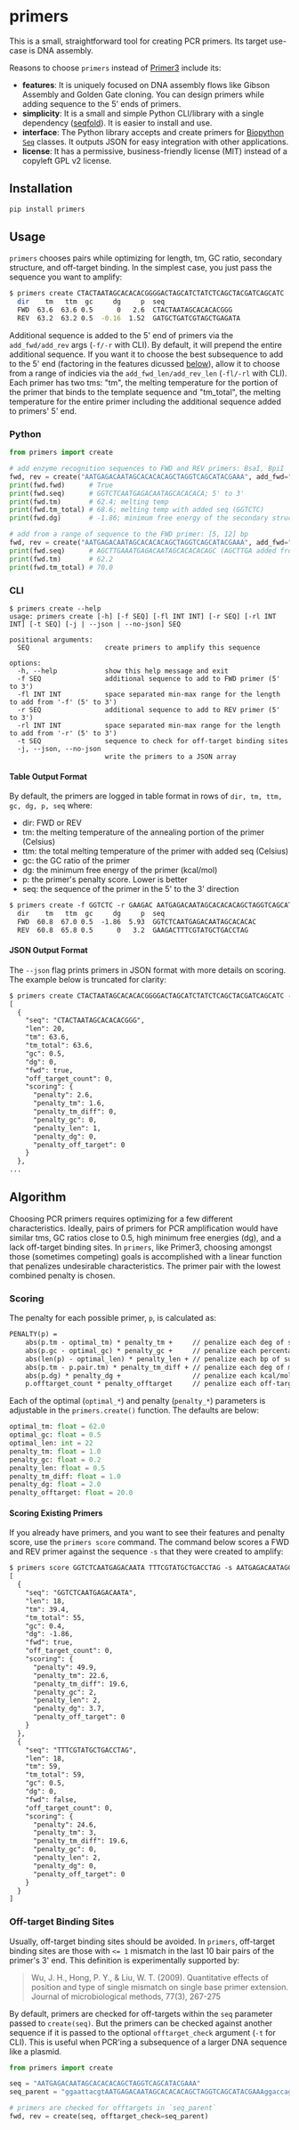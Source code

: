 # primers

This is a small, straightforward tool for creating PCR primers. Its target use-case is DNA assembly.

Reasons to choose `primers` instead of [Primer3](https://github.com/primer3-org/primer3) include its:

- **features**: It is uniquely focused on DNA assembly flows like Gibson Assembly and Golden Gate cloning. You can design primers while adding sequence to the 5' ends of primers.
- **simplicity**: It is a small and simple Python CLI/library with a single dependency ([seqfold](https://github.com/Lattice-Automation/seqfold)). It is easier to install and use.
- **interface**: The Python library accepts and create primers for [Biopython `Seq`](https://biopython.org/wiki/Seq) classes. It outputs JSON for easy integration with other applications.
- **license**: It has a permissive, business-friendly license (MIT) instead of a copyleft GPL v2 license.

## Installation

```bash
pip install primers
```

## Usage

`primers` chooses pairs while optimizing for length, tm, GC ratio, secondary structure, and off-target binding. In the simplest case, you just pass the sequence you want to amplify:

```bash
$ primers create CTACTAATAGCACACACGGGGACTAGCATCTATCTCAGCTACGATCAGCATC
  dir    tm   ttm  gc     dg     p  seq
  FWD  63.6  63.6 0.5      0   2.6  CTACTAATAGCACACACGGG
  REV  63.2  63.2 0.5  -0.16  1.52  GATGCTGATCGTAGCTGAGATA
```

Additional sequence is added to the 5' end of primers via the `add_fwd/add_rev` args (`-f/-r` with CLI). By default, it will prepend the entire additional sequence. If you want it to choose the best subsequence to add to the 5' end (factoring in the features dicussed [below](#scoring)), allow it to choose from a range of indicies via the `add_fwd_len/add_rev_len` (`-fl/-rl` with CLI). Each primer has two tms: "tm", the melting temperature for the portion of the primer that binds to the template sequence and "tm_total", the melting temperature for the entire primer including the additional sequence added to primers' 5' end.

### Python

```python
from primers import create

# add enzyme recognition sequences to FWD and REV primers: BsaI, BpiI
fwd, rev = create("AATGAGACAATAGCACACACAGCTAGGTCAGCATACGAAA", add_fwd="GGTCTC", add_rev="GAAGAC")
print(fwd.fwd)      # True
print(fwd.seq)      # GGTCTCAATGAGACAATAGCACACACA; 5' to 3'
print(fwd.tm)       # 62.4; melting temp
print(fwd.tm_total) # 68.6; melting temp with added seq (GGTCTC)
print(fwd.dg)       # -1.86; minimum free energy of the secondary structure

# add from a range of sequence to the FWD primer: [5, 12] bp
fwd, rev = create("AATGAGACAATAGCACACACAGCTAGGTCAGCATACGAAA", add_fwd="GGATCGAGCTTGA", add_fwd_len=(5, 12))
print(fwd.seq)      # AGCTTGAAATGAGACAATAGCACACACAGC (AGCTTGA added from add_fwd)
print(fwd.tm)       # 62.2
print(fwd.tm_total) # 70.0
```

### CLI

```
$ primers create --help
usage: primers create [-h] [-f SEQ] [-fl INT INT] [-r SEQ] [-rl INT INT] [-t SEQ] [-j | --json | --no-json] SEQ

positional arguments:
  SEQ                   create primers to amplify this sequence

options:
  -h, --help            show this help message and exit
  -f SEQ                additional sequence to add to FWD primer (5' to 3')
  -fl INT INT           space separated min-max range for the length to add from '-f' (5' to 3')
  -r SEQ                additional sequence to add to REV primer (5' to 3')
  -rl INT INT           space separated min-max range for the length to add from '-r' (5' to 3')
  -t SEQ                sequence to check for off-target binding sites
  -j, --json, --no-json
                        write the primers to a JSON array
```

#### Table Output Format

By default, the primers are logged in table format in rows of `dir, tm, ttm, gc, dg, p, seq` where:

- dir: FWD or REV
- tm: the melting temperature of the annealing portion of the primer (Celsius)
- ttm: the total melting temperature of the primer with added seq (Celsius)
- gc: the GC ratio of the primer
- dg: the minimum free energy of the primer (kcal/mol)
- p: the primer's penalty score. Lower is better
- seq: the sequence of the primer in the 5' to the 3' direction

```txt
$ primers create -f GGTCTC -r GAAGAC AATGAGACAATAGCACACACAGCTAGGTCAGCATACGAAA
  dir    tm   ttm  gc     dg     p  seq
  FWD  60.8  67.0 0.5  -1.86  5.93  GGTCTCAATGAGACAATAGCACACAC
  REV  60.8  65.8 0.5      0   3.2  GAAGACTTTCGTATGCTGACCTAG
```

#### JSON Output Format

The `--json` flag prints primers in JSON format with more details on scoring. The example below is truncated for clarity:

```txt
$ primers create CTACTAATAGCACACACGGGGACTAGCATCTATCTCAGCTACGATCAGCATC --json| jq
[
  {
    "seq": "CTACTAATAGCACACACGGG",
    "len": 20,
    "tm": 63.6,
    "tm_total": 63.6,
    "gc": 0.5,
    "dg": 0,
    "fwd": true,
    "off_target_count": 0,
    "scoring": {
      "penalty": 2.6,
      "penalty_tm": 1.6,
      "penalty_tm_diff": 0,
      "penalty_gc": 0,
      "penalty_len": 1,
      "penalty_dg": 0,
      "penalty_off_target": 0
    }
  },
...
```

## Algorithm

Choosing PCR primers requires optimizing for a few different characteristics. Ideally, pairs of primers for PCR amplification would have similar tms, GC ratios close to 0.5, high minimum free energies (dg), and a lack off-target binding sites. In `primers`, like Primer3, choosing amongst those (sometimes competing) goals is accomplished with a linear function that penalizes undesirable characteristics. The primer pair with the lowest combined penalty is chosen.

### Scoring

The penalty for each possible primer, `p`, is calculated as:

```txt
PENALTY(p) =
    abs(p.tm - optimal_tm) * penalty_tm +     // penalize each deg of suboptimal melting temperature
    abs(p.gc - optimal_gc) * penalty_gc +     // penalize each percentage point of suboptimal GC ratio
    abs(len(p) - optimal_len) * penalty_len + // penalize each bp of suboptimal length
    abs(p.tm - p.pair.tm) * penalty_tm_diff + // penalize each deg of melting temperature diff between primers
    abs(p.dg) * penalty_dg +                  // penalize each kcal/mol of free energy in secondary structure
    p.offtarget_count * penalty_offtarget     // penalize each off-target binding site
```

Each of the optimal (`optimal_*`) and penalty (`penalty_*`) parameters is adjustable in the `primers.create()` function. The defaults are below:

```python
optimal_tm: float = 62.0
optimal_gc: float = 0.5
optimal_len: int = 22
penalty_tm: float = 1.0
penalty_gc: float = 0.2
penalty_len: float = 0.5
penalty_tm_diff: float = 1.0
penalty_dg: float = 2.0
penalty_offtarget: float = 20.0
```

#### Scoring Existing Primers

If you already have primers, and you want to see their features and penalty score, use the `primers score` command. The command below scores a FWD and REV primer against the sequence `-s` that they were created to amplify:

```txt
$ primers score GGTCTCAATGAGACAATA TTTCGTATGCTGACCTAG -s AATGAGACAATAGCACACACAGCTAGGTCAGCATACGAAATTT --json | jq
[
  {
    "seq": "GGTCTCAATGAGACAATA",
    "len": 18,
    "tm": 39.4,
    "tm_total": 55,
    "gc": 0.4,
    "dg": -1.86,
    "fwd": true,
    "off_target_count": 0,
    "scoring": {
      "penalty": 49.9,
      "penalty_tm": 22.6,
      "penalty_tm_diff": 19.6,
      "penalty_gc": 2,
      "penalty_len": 2,
      "penalty_dg": 3.7,
      "penalty_off_target": 0
    }
  },
  {
    "seq": "TTTCGTATGCTGACCTAG",
    "len": 18,
    "tm": 59,
    "tm_total": 59,
    "gc": 0.5,
    "dg": 0,
    "fwd": false,
    "off_target_count": 0,
    "scoring": {
      "penalty": 24.6,
      "penalty_tm": 3,
      "penalty_tm_diff": 19.6,
      "penalty_gc": 0,
      "penalty_len": 2,
      "penalty_dg": 0,
      "penalty_off_target": 0
    }
  }
]
```

### Off-target Binding Sites

Usually, off-target binding sites should be avoided. In `primers`, off-target binding sites are those with `<= 1` mismatch in the last 10 bair pairs of the primer's 3' end. This definition is experimentally supported by:

> Wu, J. H., Hong, P. Y., & Liu, W. T. (2009). Quantitative effects of position and type of single mismatch on single base primer extension. Journal of microbiological methods, 77(3), 267-275

By default, primers are checked for off-targets within the `seq` parameter passed to `create(seq)`. But the primers can be checked against another sequence if it is passed to the optional `offtarget_check` argument (`-t` for CLI). This is useful when PCR'ing a subsequence of a larger DNA sequence like a plasmid.

```python
from primers import create

seq = "AATGAGACAATAGCACACACAGCTAGGTCAGCATACGAAA"
seq_parent = "ggaattacgtAATGAGACAATAGCACACACAGCTAGGTCAGCATACGAAAggaccagttacagga"

# primers are checked for offtargets in `seq_parent`
fwd, rev = create(seq, offtarget_check=seq_parent)
```
